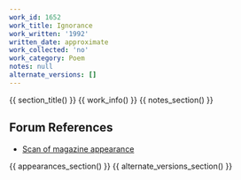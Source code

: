 ```yaml
---
work_id: 1652
work_title: Ignorance
work_written: '1992'
written_date: approximate
work_collected: 'no'
work_category: Poem
notes: null
alternate_versions: []
---
```


{{ section_title() }}
{{ work_info() }}
{{ notes_section() }}
## Forum References
- [Scan of magazine appearance](https://bukowskiforum.com/threads/the-new-censorship-vol-3-no-1.8623/)

{{ appearances_section() }}
{{ alternate_versions_section() }}